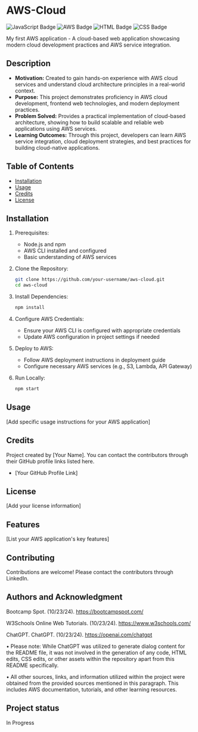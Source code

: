 # AWS-Cloud

![JavaScript Badge](https://img.shields.io/badge/JavaScript-40%25-yellow)
![AWS Badge](https://img.shields.io/badge/AWS-30%25-orange)
![HTML Badge](https://img.shields.io/badge/HTML-15%25-red)
![CSS Badge](https://img.shields.io/badge/CSS-15%25-blue)

My first AWS application - A cloud-based web application showcasing modern cloud development practices and AWS service integration.

## Description

- **Motivation:** Created to gain hands-on experience with AWS cloud services and understand cloud architecture principles in a real-world context.
- **Purpose:** This project demonstrates proficiency in AWS cloud development, frontend web technologies, and modern deployment practices.
- **Problem Solved:** Provides a practical implementation of cloud-based architecture, showing how to build scalable and reliable web applications using AWS services.
- **Learning Outcomes:** Through this project, developers can learn AWS service integration, cloud deployment strategies, and best practices for building cloud-native applications.

## Table of Contents

- [Installation](#installation)
- [Usage](#usage)
- [Credits](#credits)
- [License](#license)

## Installation

1. Prerequisites:
   - Node.js and npm
   - AWS CLI installed and configured
   - Basic understanding of AWS services

2. Clone the Repository:
   ```bash
   git clone https://github.com/your-username/aws-cloud.git
   cd aws-cloud
   ```

3. Install Dependencies:
   ```bash
   npm install
   ```

4. Configure AWS Credentials:
   - Ensure your AWS CLI is configured with appropriate credentials
   - Update AWS configuration in project settings if needed

5. Deploy to AWS:
   - Follow AWS deployment instructions in deployment guide
   - Configure necessary AWS services (e.g., S3, Lambda, API Gateway)

6. Run Locally:
   ```bash
   npm start
   ```

## Usage

[Add specific usage instructions for your AWS application]

## Credits

Project created by [Your Name]. You can contact the contributors through their GitHub profile links listed here.

- [Your GitHub Profile Link]

## License

[Add your license information]

## Features

[List your AWS application's key features]

## Contributing

Contributions are welcome! Please contact the contributors through LinkedIn.

## Authors and Acknowledgment

Bootcamp Spot. (10/23/24). https://bootcampspot.com/

W3Schools Online Web Tutorials. (10/23/24). https://www.w3schools.com/

ChatGPT. ChatGPT. (10/23/24). https://openai.com/chatgpt

• Please note: While ChatGPT was utilized to generate dialog content for the README file, it was not involved in the generation of any code, HTML edits, CSS edits, or other assets within the repository apart from this README specifically.

• All other sources, links, and information utilized within the project were obtained from the provided sources mentioned in this paragraph. This includes AWS documentation, tutorials, and other learning resources.

## Project status

In Progress